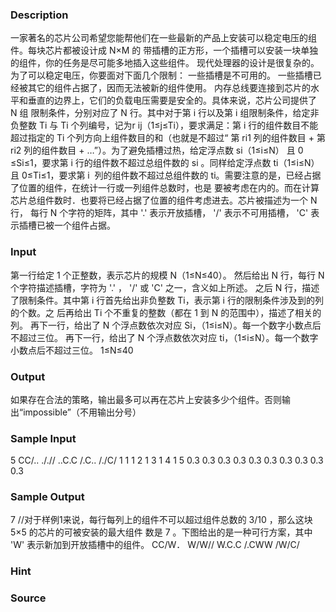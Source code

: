 
### Description
一家著名的芯片公司希望您能帮他们在一些最新的产品上安装可以稳定电压的组件。每块芯片都被设计成 N×M 的
带插槽的正方形，一个插槽可以安装一块单独的组件，你的任务是尽可能多地插入这些组件。
现代处理器的设计是很复杂的。为了可以稳定电压，你要面对下面几个限制：
一些插槽是不可用的。
一些插槽已经被其它的组件占据了，因而无法被新的组件使用。
内存总线要连接到芯片的水平和垂直的边界上，它们的负载电压需要是安全的。具体来说，芯片公司提供了 N 组
限制条件，分别对应了 N 行。其中对于第 i 行以及第 i 组限制条件，给定非负整数 Ti 与 Ti 个列编号，记为r
ij（1≤j≤Ti），要求满足：第 i 行的组件数目不能超过指定的 Ti 个列方向上组件数目的和（也就是不超过“
第 ri1 列的组件数目 + 第 ri2 列的组件数目 + …”）。为了避免插槽过热，给定浮点数 si（1≤i≤N） 且 0
≤Si≤1，要求第 i 行的组件数不超过总组件数的 si 。同样给定浮点数 ti（1≤i≤N）且 0≤Ti≤1，要求第 i 
列的组件数不超过总组件数的 ti。需要注意的是，已经占据了位置的组件，在统计一行或一列组件总数时，也是
要被考虑在内的。而在计算芯片总组件数时．也要将已经占据了位置的组件考虑进去。芯片被描述为一个 N 行，
每行 N 个字符的矩阵，其中 '.' 表示开放插槽， '/' 表示不可用插槽， 'C' 表示插槽已被一个组件占据。

### Input
第一行给定 1 个正整数，表示芯片的规模 N（1≤N≤40）。
然后给出 N 行，每行 N 个字符描述插槽，字符为 '.' ， '/' 或 'C' 之一，含义如上所述。
之后 N 行，描述了限制条件。其中第 i 行首先给出非负整数 Ti，表示第 i 行的限制条件涉及到的列的个数。之
后再给出 Ti 个不重复的整数（都在 1 到 N 的范围中），描述了相关的列。
再下一行，给出了 N 个浮点数依次对应 Si，（1≤i≤N）。每一个数字小数点后不超过三位。
再下一行，给出了 N 个浮点数依次对应 ti，（1≤i≤N）。每一个数字小数点后不超过三位。
1≤N≤40

### Output
如果存在合法的策略，输出最多可以再在芯片上安装多少个组件。否则输出“impossible”（不用输出分号）

### Sample Input
5 
CC/.. 
./.// 
..C.C 
/.C.. 
/./C/ 
1 1 
1 2 
1 3 
1 4 
1 5 
0.3 0.3 0.3 0.3 0.3 
0.3 0.3 0.3 0.3 0.3
### Sample Output
7
//对于样例1来说，每行每列上的组件不可以超过组件总数的 3/10 ，那么这块 5×5 的芯片的可被安装的最大组件
数是 7 。下图给出的是一种可行方案，其中 'W' 表示新加到开放插槽中的组件。
CC/W．
W/W//
W.C.C
/.CWW
/W/C/
### Hint

### Source
